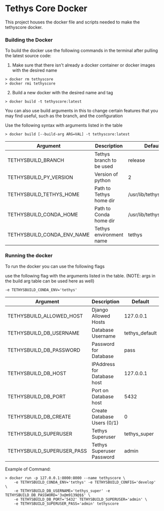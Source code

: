 # Tethys Core Docker

This project houses the docker file and scripts needed to make the tethyscore 
docker.

### Building the Docker
To build the docker use the following commands in the terminal after
pulling the latest source code:

1. Make sure that there isn't already a docker container or docker
images with the desired name
```
> docker rm tethyscore
> docker rmi tethyscore
```

2. Build a new docker with the desired name and tag
```
> docker build -t tethyscore:latest
```
You can also use build arguments in this to change certain features
that you may find useful, such as the branch, and the configuration

Use the following syntax with arguments listed in the table

```
> docker build [--build-arg ARG=VAL] -t tethyscore:latest
```

| Argument                 | Description               | Default                |
|--------------------------|---------------------------|------------------------|
|TETHYSBUILD_BRANCH        | Tethys branch to be used  | release                |
|TETHYSBUILD_PY_VERSION    | Version of python         | 2                      |
|TETHYSBUILD_TETHYS_HOME   | Path to Tethys home dir   | /usr/lib/tethys        |
|TETHYSBUILD_CONDA_HOME    | Path to Conda home dir    | /usr/lib/tethys/conda/ |
|TETHYSBUILD_CONDA_ENV_NAME| Tethys environment name   | tethys                 |

### Running the docker
To run the docker you can use the following flags

use the following flag with the arguments listed in the table. (NOTE:
args in the build arg table can be used here as well)

```
-e TETHYSBUILD_CONDA_ENV='tethys'
```

| Argument                 | Description                | Default       |
|--------------------------|----------------------------|---------------|
|TETHYSBUILD_ALLOWED_HOST  | Django Allowed Hosts       | 127.0.0.1     |
|TETHYSBUILD_DB_USERNAME   | Database Username          | tethys_default|
|TETHYSBUILD_DB_PASSWORD   | Password for Database      | pass          |
|TETHYSBUILD_DB_HOST       | IPAddress for Database host| 127.0.0.1     |
|TETHYSBUILD_DB_PORT       | Port on Database host      | 5432          |
|TETHYSBUILD_DB_CREATE     | Create Database Users (0/1)| 0             |
|TETHYSBUILD_SUPERUSER     | Tethys Superuser           | tethys_super  |
|TETHYSBUILD_SUPERUSER_PASS| Tethys Superuser Password  | admin         |

Example of Command:
```
> docker run -p 127.0.0.1:8000:8000 --name tethyscore \
    -e TETHYSBUILD_CONDA_ENV='tethys' -e TETHYSBUILD_CONFIG='develop' \
    -e TETHYSBUILD_DB_USERNAME='tethys_super' -e TETHYSBUILD_DB_PASSWORD='3x@m9139@$$' \
    -e TETHYSBUILD_DB_PORT='5432' TETHYSBUILD_SUPERUSER='admin' \
    -e TETHYSBUILD_SUPERUSER_PASS='admin' tethyscore
```
